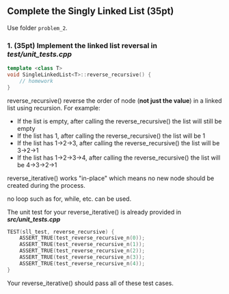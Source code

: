 ## Complete the Singly Linked List (35pt)

Use folder ```problem_2```.

### 1. (35pt) Implement the linked list reversal in ***test/unit_tests.cpp***
```C++
template <class T>
void SingleLinkedList<T>::reverse_recursive() {
    // homework
}
```

reverse_recursive() reverse the order of node (**not just the value**) in a linked list using recursion. For example:

* If the list is empty, after calling the reverse_recursive() the list will still be empty
* If the list has 1, after calling the reverse_recursive() the list will be 1
* If the list has 1->2->3, after calling the reverse_recursive() the list will be 3->2->1
* If the list has 1->2->3->4, after calling the reverse_recursive() the list will be 4->3->2->1

reverse_iterative() works "in-place" which means no new node should be created during the process. 

no loop such as for, while, etc. can be used.

The unit test for your reverse_iterative() is already provided in ***src/unit_tests.cpp***
```C++
TEST(sll_test, reverse_recursive) {
    ASSERT_TRUE(test_reverse_recursive_n(0));
    ASSERT_TRUE(test_reverse_recursive_n(1));
    ASSERT_TRUE(test_reverse_recursive_n(2));
    ASSERT_TRUE(test_reverse_recursive_n(3));
    ASSERT_TRUE(test_reverse_recursive_n(4));
}
```

Your reverse_iterative() should pass all of these test cases.



